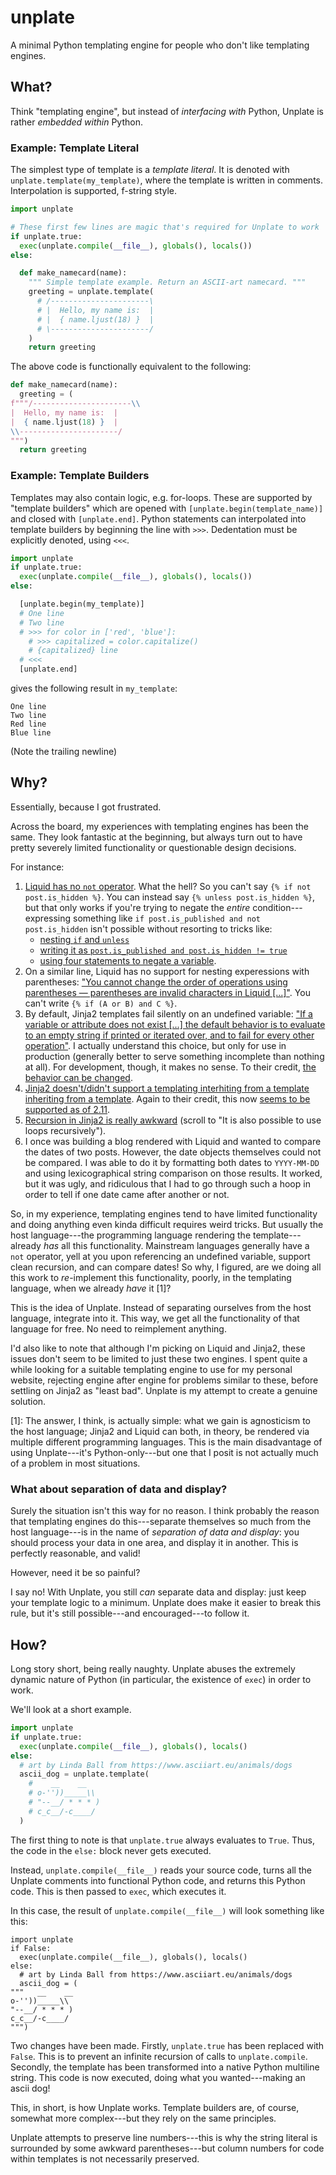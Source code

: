 # unplate
A minimal Python templating engine for people who don't like templating engines.

## What?

Think "templating engine", but instead of _interfacing with_ Python, Unplate is rather _embedded within_ Python.

### Example: Template Literal

The simplest type of template is a _template literal_. It is denoted with `unplate.template(my_template)`, where the template is written in comments. Interpolation is supported, f-string style.

```python
import unplate

# These first few lines are magic that's required for Unplate to work
if unplate.true:
  exec(unplate.compile(__file__), globals(), locals())
else:

  def make_namecard(name):
    """ Simple template example. Return an ASCII-art namecard. """
    greeting = unplate.template(
      # /----------------------\
      # |  Hello, my name is:  |
      # |  { name.ljust(18) }  |
      # \----------------------/
    )
    return greeting
```

The above code is functionally equivalent to the following:

```python
def make_namecard(name):
  greeting = (
f"""/----------------------\\
|  Hello, my name is:  |
|  { name.ljust(18) }  |
\\----------------------/
""")
  return greeting
```

### Example: Template Builders

Templates may also contain logic, e.g. for-loops. These are supported by "template builders" which are opened with `[unplate.begin(template_name)]` and closed with `[unplate.end]`. Python statements can interpolated into template builders by beginning the line with `>>>`. Dedentation must be explicitly denoted, using `<<<`.

```python
import unplate
if unplate.true:
  exec(unplate.compile(__file__), globals(), locals())
else:

  [unplate.begin(my_template)]
  # One line
  # Two line
  # >>> for color in ['red', 'blue']:
    # >>> capitalized = color.capitalize()
    # {capitalized} line
  # <<<
  [unplate.end]
```

gives the following result in `my_template`:

```text
One line
Two line
Red line
Blue line

```

(Note the trailing newline)

## Why?

Essentially, because I got frustrated.

Across the board, my experiences with templating engines has been the same. They look fantastic at the beginning, but always turn out to have pretty severely limited functionality or questionable design decisions.

For instance:

1. [Liquid has no `not` operator](https://github.com/Shopify/liquid/issues/138). What the hell? So you can't say `{% if not post.is_hidden %}`. You can instead say `{% unless post.is_hidden %}`, but that only works if you're trying to negate the _entire_ condition---expressing something like `if post.is_published and not post.is_hidden` isn't possible without resorting to tricks like:
   -  [nesting `if` and `unless`](https://github.com/Shopify/liquid/issues/138#issuecomment-8529289)
   -  [writing it as `post.is_published and post.is_hidden != true`](https://github.com/Shopify/liquid/issues/138#issuecomment-429072341)
   -  [using four statements to negate a variable](https://github.com/Shopify/liquid/issues/138#issuecomment-428742512).
2. On a similar line, Liquid has no support for nesting experessions with parentheses: ["You cannot change the order of operations using parentheses — parentheses are invalid characters in Liquid [...]"](https://shopify.github.io/liquid/basics/operators/#order-of-operations). You can't write `{% if (A or B) and C %}`.
3. By default, Jinja2 templates fail silently on an undefined variable: ["If a variable or attribute does not exist [...] the default behavior is to evaluate to an empty string if printed or iterated over, and to fail for every other operation"](https://jinja.palletsprojects.com/en/2.11.x/templates/#variables). I actually understand this choice, but only for use in production (generally better to serve something incomplete than nothing at all). For development, though, it makes no sense. To their credit, [the behavior can be changed](https://stackoverflow.com/q/3983581/4608364).
4. [Jinja2 doesn't/didn't support a templating interhiting from a template inheriting from a template](https://stackoverflow.com/q/1976651/4608364). Again to their credit, this now [seems to be supported as of 2.11](https://jinja.palletsprojects.com/en/2.11.x/templates/#nesting-extends).
5. [Recursion in Jinja2 is really awkward](https://jinja.palletsprojects.com/en/2.11.x/templates/#for) (scroll to "It is also possible to use loops recursively").
6. I once was building a blog rendered with Liquid and wanted to compare the dates of two posts. However, the date objects themselves could not be compared. I was able to do it by formatting both dates to `YYYY-MM-DD` and using lexicographical string comparison on those results. It worked, but it was ugly, and ridiculous that I had to go through such a hoop in order to tell if one date came after another or not.

So, in my experience, templating engines tend to have limited functionality and doing anything even kinda difficult requires weird tricks. But usually the host language---the programming language rendering the template---already _has_ all this functionality. Mainstream languages generally have a `not` operator, yell at you upon referencing an undefined variable, support clean recursion, and can compare dates! So why, I figured, are we doing all this work to _re_-implement this functionality, poorly, in the templating language, when we already _have_ it [1]?

This is the idea of Unplate. Instead of separating ourselves from the host language, integrate into it. This way, we get all the functionality of that language for free. No need to reimplement anything.

I'd also like to note that although I'm picking on Liquid and Jinja2, these issues don't seem to be limited to just these two engines. I spent quite a while looking for a suitable templating engine to use for my personal website, rejecting engine after engine for problems similar to these, before settling on Jinja2 as "least bad". Unplate is my attempt to create a genuine solution.

[1]: The answer, I think, is actually simple: what we gain is agnosticism to the host language; Jinja2 and Liquid can both, in theory, be rendered via multiple different programming languages. This is the main disadvantage of using Unplate---it's Python-only---but one that I posit is not actually much of a problem in most situations.

### What about separation of data and display?

Surely the situation isn't this way for no reason. I think probably the reason that templating engines do this---separate themselves so much from the host language---is in the name of _separation of data and display_: you should process your data in one area, and display it in another. This is perfectly reasonable, and valid!

However, need it be so painful?

I say no! With Unplate, you still _can_ separate data and display: just keep your template logic to a minimum. Unplate does make it easier to break this rule, but it's still possible---and encouraged---to follow it.

## How?

Long story short, being really naughty. Unplate abuses the extremely dynamic nature of Python (in particular, the existence of `exec`) in order to work.

We'll look at a short example.

```python
import unplate
if unplate.true:
  exec(unplate.compile(__file__), globals(), locals()
else:
  # art by Linda Ball from https://www.asciiart.eu/animals/dogs
  ascii_dog = unplate.template(
    #    __    __
    # o-''))_____\\
    # "--__/ * * * )
    # c_c__/-c____/ 
  )
```

The first thing to note is that `unplate.true` always evaluates to `True`. Thus, the code in the `else:` block never gets executed.

Instead, `unplate.compile(__file__)` reads your source code, turns all the Unplate comments into functional Python code, and returns this Python code. This is then passed to `exec`, which executes it.

In this case, the result of `unplate.compile(__file__)` will look something like this:

```
import unplate
if False:
  exec(unplate.compile(__file__), globals(), locals()
else:
  # art by Linda Ball from https://www.asciiart.eu/animals/dogs
  ascii_dog = (
"""   __    __
o-''))_____\\
"--__/ * * * )
c_c__/-c____/ 
""")
```

Two changes have been made. Firstly, `unplate.true` has been replaced with `False`. This is to prevent an infinite recursion of calls to `unplate.compile`. Secondly, the template has been transformed into a native Python multiline string. This code is now executed, doing what you wanted---making an ascii dog!

This, in short, is how Unplate works. Template builders are, of course, somewhat more complex---but they rely on the same principles.

Unplate attempts to preserve line numbers---this is why the string literal is surrounded by some awkward parentheses---but column numbers for code within templates is not necessarily preserved.
